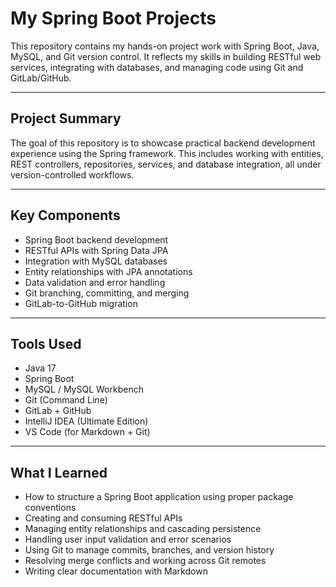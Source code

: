 # My Spring Boot Projects

This repository contains my hands-on project work with Spring Boot, Java, MySQL, and Git version control. It reflects my skills in building RESTful web services, integrating with databases, and managing code using Git and GitLab/GitHub.

---

## Project Summary

The goal of this repository is to showcase practical backend development experience using the Spring framework. This includes working with entities, REST controllers, repositories, services, and database integration, all under version-controlled workflows.

---

## Key Components

- Spring Boot backend development
- RESTful APIs with Spring Data JPA
- Integration with MySQL databases
- Entity relationships with JPA annotations
- Data validation and error handling
- Git branching, committing, and merging
- GitLab-to-GitHub migration

---

## Tools Used

- Java 17
- Spring Boot
- MySQL / MySQL Workbench
- Git (Command Line)
- GitLab + GitHub
- IntelliJ IDEA (Ultimate Edition)
- VS Code (for Markdown + Git)

---

## What I Learned

- How to structure a Spring Boot application using proper package conventions
- Creating and consuming RESTful APIs
- Managing entity relationships and cascading persistence
- Handling user input validation and error scenarios
- Using Git to manage commits, branches, and version history
- Resolving merge conflicts and working across Git remotes
- Writing clear documentation with Markdown
